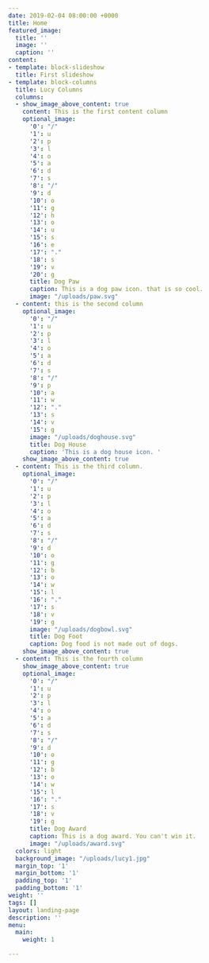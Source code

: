```yaml
---
date: 2019-02-04 08:00:00 +0000
title: Home
featured_image:
  title: ''
  image: ''
  caption: ''
content:
- template: block-slideshow
  title: First slideshow
- template: block-columns
  title: Lucy Columns
  columns:
  - show_image_above_content: true
    content: This is the first content column
    optional_image:
      '0': "/"
      '1': u
      '2': p
      '3': l
      '4': o
      '5': a
      '6': d
      '7': s
      '8': "/"
      '9': d
      '10': o
      '11': g
      '12': h
      '13': o
      '14': u
      '15': s
      '16': e
      '17': "."
      '18': s
      '19': v
      '20': g
      title: Dog Paw
      caption: This is a dog paw icon. that is so cool.
      image: "/uploads/paw.svg"
  - content: this is the second column
    optional_image:
      '0': "/"
      '1': u
      '2': p
      '3': l
      '4': o
      '5': a
      '6': d
      '7': s
      '8': "/"
      '9': p
      '10': a
      '11': w
      '12': "."
      '13': s
      '14': v
      '15': g
      image: "/uploads/doghouse.svg"
      title: Dog House
      caption: 'This is a dog house icon. '
    show_image_above_content: true
  - content: This is the third column.
    optional_image:
      '0': "/"
      '1': u
      '2': p
      '3': l
      '4': o
      '5': a
      '6': d
      '7': s
      '8': "/"
      '9': d
      '10': o
      '11': g
      '12': b
      '13': o
      '14': w
      '15': l
      '16': "."
      '17': s
      '18': v
      '19': g
      image: "/uploads/dogbowl.svg"
      title: Dog Foot
      caption: Dog food is not made out of dogs.
    show_image_above_content: true
  - content: This is the fourth column
    show_image_above_content: true
    optional_image:
      '0': "/"
      '1': u
      '2': p
      '3': l
      '4': o
      '5': a
      '6': d
      '7': s
      '8': "/"
      '9': d
      '10': o
      '11': g
      '12': b
      '13': o
      '14': w
      '15': l
      '16': "."
      '17': s
      '18': v
      '19': g
      title: Dog Award
      caption: This is a dog award. You can't win it.
      image: "/uploads/award.svg"
  colors: light
  background_image: "/uploads/lucy1.jpg"
  margin_top: '1'
  margin_bottom: '1'
  padding_top: '1'
  padding_bottom: '1'
weight: ''
tags: []
layout: landing-page
description: ''
menu:
  main:
    weight: 1

---
```

